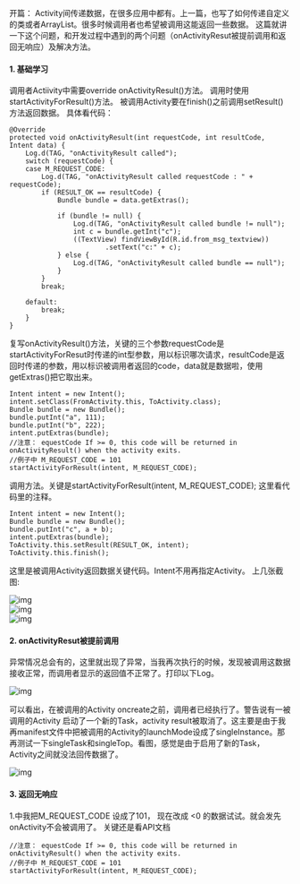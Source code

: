 开篇：
Activity间传递数据，在很多应用中都有。上一篇，也写了如何传递自定义的类或者ArrayList。很多时候调用者也希望被调用这能返回一些数据。
这篇就讲一下这个问题，和开发过程中遇到的两个问题（onActivityResut被提前调用和返回无响应）及解决方法。
#### 1. 基础学习
调用者Actiivity中需要override onActivityResult()方法。
调用时使用startActivityForResult()方法。
被调用Activity要在finish()之前调用setResult()方法返回数据。
具体看代码：
```  
@Override
protected void onActivityResult(int requestCode, int resultCode, Intent data) {
	Log.d(TAG, "onActivityResult called");
	switch (requestCode) {
	case M_REQUEST_CODE:
		Log.d(TAG, "onActivityResult called requestCode : " + requestCode);
		if (RESULT_OK == resultCode) {
			Bundle bundle = data.getExtras();

			if (bundle != null) {
				Log.d(TAG, "onActivityResult called bundle != null");
				int c = bundle.getInt("c");
				((TextView) findViewById(R.id.from_msg_textview))
						.setText("c:" + c);
			} else {
				Log.d(TAG, "onActivityResult called bundle == null");
			}
		}
		break;

	default:
		break;
	}
}   
```
复写onActivityResult()方法，关键的三个参数requestCode是startActivityForResut时传递的int型参数，用以标识哪次请求，resultCode是返回时传递的参数，用以标识被调用者返回的code，data就是数据啦，使用getExtras()把它取出来。
```  
Intent intent = new Intent();
intent.setClass(FromActivity.this, ToActivity.class);
Bundle bundle = new Bundle();
bundle.putInt("a", 111);
bundle.putInt("b", 222);
intent.putExtras(bundle);
//注意： equestCode If >= 0, this code will be returned in onActivityResult() when the activity exits.
//例子中 M_REQUEST_CODE = 101
startActivityForResult(intent, M_REQUEST_CODE);
```
调用方法。关键是startActivityForResult(intent, M_REQUEST_CODE); 这里看代码里的注释。
```  
Intent intent = new Intent();
Bundle bundle = new Bundle();
bundle.putInt("c", a + b);
intent.putExtras(bundle);
ToActivity.this.setResult(RESULT_OK, intent);
ToActivity.this.finish();
```
这里是被调用Activity返回数据关键代码。Intent不用再指定Activity。
上几张截图:

![img](http://emanual.github.io/md-android/img/component_activity/06_activity.jpg)  
![img](http://emanual.github.io/md-android/img/component_activity/06_activity2.jpg)  
![img](http://emanual.github.io/md-android/img/component_activity/06_activity3.jpg)  

#### 2. onActivityResut被提前调用
异常情况总会有的，这里就出现了异常，当我再次执行的时候，发现被调用这数据接收正常，而调用者显示的返回值不正常了。打印以下Log。

![img](http://emanual.github.io/md-android/img/component_activity/06_activity4.jpg)  

可以看出，在被调用的Activity oncreate之前，调用者已经执行了。警告说有一被调用的Activity 启动了一个新的Task，activity result被取消了。这主要是由于我再manifest文件中把被调用的Activity的launchMode设成了singleInstance。那再测试一下singleTask和singleTop。看图，感觉是由于启用了新的Task，Activity之间就没法回传数据了。

![img](http://emanual.github.io/md-android/img/component_activity/06_activity6.png)  

#### 3. 返回无响应
1.中我把M_REQUEST_CODE 设成了101， 现在改成 <0 的数据试试。就会发先onActivity不会被调用了。
关键还是看API文档
```  
//注意： equestCode If >= 0, this code will be returned in onActivityResult() when the activity exits.
//例子中 M_REQUEST_CODE = 101
startActivityForResult(intent, M_REQUEST_CODE);
```